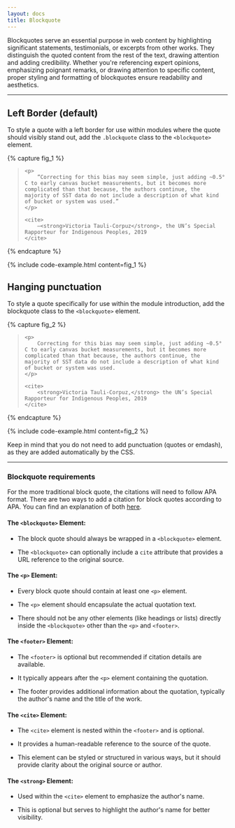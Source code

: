 ```yaml
---
layout: docs
title: Blockquote
---
```

				
Blockquotes serve an essential purpose in web content by highlighting significant statements, testimonials, or excerpts from other works. They distinguish the quoted content from the rest of the text, drawing attention and adding credibility. Whether you're referencing expert opinions, emphasizing poignant remarks, or drawing attention to specific content, proper styling and formatting of blockquotes ensure readability and aesthetics.

<hr class="margin-y-4" />

## Left Border (default)

To style a quote with a left border for use within modules where the quote should visibly stand out, add the `.blockquote` class to the `<blockquote>` element.

{% capture fig_1 %}

<blockquote class="blockquote">

	<p>
		“Correcting for this bias may seem simple, just adding ~0.5° C to early canvas bucket measurements, but it becomes more complicated than that because, the authors continue, the majority of SST data do not include a description of what kind of bucket or system was used.”
	</p>

	<cite>
		—<strong>Victoria Tauli-Corpuz</strong>, the UN’s Special Rapporteur for Indigenous Peoples, 2019
	</cite>

</blockquote>

{% endcapture %}

{% include code-example.html content=fig_1 %}

## Hanging punctuation
To style a quote specifically for use within the module introduction, add the blockquote class to the `<blockquote>` element.

{% capture fig_2 %}

<blockquote class="blockquote-hanging">

	<p>
		Correcting for this bias may seem simple, just adding ~0.5° C to early canvas bucket measurements, but it becomes more complicated than that because, the authors continue, the majority of SST data do not include a description of what kind of bucket or system was used.
	</p>

	<cite>
		<strong>Victoria Tauli-Corpuz,</strong> the UN’s Special Rapporteur for Indigenous Peoples, 2019
	</cite>

</blockquote>

{% endcapture %}

{% include code-example.html content=fig_2 %}

Keep in mind that you do not need to add punctuation (quotes or emdash), as they are added automatically by the CSS.

<hr class="margin-y-4" />

### Blockquote requirements 

For the more traditional block quote, the citations will need to follow APA format. There are two ways to add a citation for block quotes according to APA. You can find an explanation of both [here](https://research.wou.edu/apa/apa-block-quote).

#### The `<blockquote>` Element:

- The block quote should always be wrapped in a `<blockquote>` element.
  
- The `<blockquote>` can optionally include a `cite` attribute that provides a URL reference to the original source.

#### The `<p>` Element:

- Every block quote should contain at least one `<p>` element.
  
- The `<p>` element should encapsulate the actual quotation text.
  
- There should not be any other elements (like headings or lists) directly inside the `<blockquote>` other than the `<p>` and `<footer>`.

#### The `<footer>` Element:

- The `<footer>` is optional but recommended if citation details are available.
  
- It typically appears after the `<p>` element containing the quotation.
  
- The footer provides additional information about the quotation, typically the author's name and the title of the work.

#### The `<cite>` Element:

- The `<cite>` element is nested within the `<footer>` and is optional.
  
- It provides a human-readable reference to the source of the quote.
  
- This element can be styled or structured in various ways, but it should provide clarity about the original source or author.

#### The `<strong>` Element:

- Used within the `<cite>` element to emphasize the author's name.
  
- This is optional but serves to highlight the author's name for better visibility.